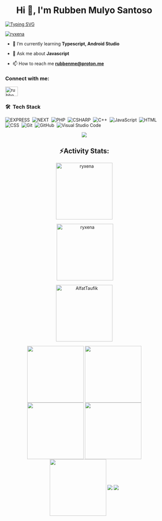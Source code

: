 <h1 align="center">Hi 👋, I'm Rubben Mulyo Santoso</h1>
<a href="https://git.io/typing-svg"><img align="center" src="https://readme-typing-svg.demolab.com?font=Fira+Code&weight=500&pause=1000&center=true&random=true&width=435&lines=Backend+Dev;Javascript+%26+Typescript+" alt="Typing SVG" /></a>

<p align="left"> <a href="https://github.com/ryo-ma/github-profile-trophy"><img src="https://github-profile-trophy.vercel.app/?username=ryxena" alt="ryxena" /></a> </p>

- 🌱 I’m currently learning **Typescript, Android Studio**

- 💬 Ask me about **Javascript**

- 📫 How to reach me **rubbenme@proton.me**

<h3 align="left">Connect with me:</h3>
<p align="left">
<a href="https://instagram.com/rubbnms" target="blank"><img align="center" src="https://raw.githubusercontent.com/rahuldkjain/github-profile-readme-generator/master/src/images/icons/Social/instagram.svg" alt="rubbnms" height="30" width="40" /></a>
</p>

### 🛠 &nbsp;Tech Stack
![EXPRESS](https://img.shields.io/badge/-express-05122A?style=for-the-badge&logo=express)&nbsp;
![NEXT](https://img.shields.io/badge/-next%20js-05122A?style=for-the-badge&logo=nextdotjs)&nbsp;
![PHP](https://img.shields.io/badge/-php-05122A?style=for-the-badge&logo=php)&nbsp;
![CSHARP](https://img.shields.io/badge/-csharp-05122A?style=for-the-badge&logo=csharp)&nbsp;
![C++](https://img.shields.io/badge/-C++-05122A?style=for-the-badge&logo=C%2B%2B&logoColor=00599C)&nbsp;
![JavaScript](https://img.shields.io/badge/-JavaScript-05122A?style=for-the-badge&logo=javascript)&nbsp;
![HTML](https://img.shields.io/badge/-HTML-05122A?style=for-the-badge&logo=HTML5)&nbsp;
![CSS](https://img.shields.io/badge/-CSS-05122A?style=for-the-badge&logo=CSS3&logoColor=1572B6)&nbsp;
![Git](https://img.shields.io/badge/-Git-05122A?style=for-the-badge&logo=git)&nbsp;
![GitHub](https://img.shields.io/badge/-GitHub-05122A?style=for-the-badge&logo=github)&nbsp;
![Visual Studio Code](https://img.shields.io/badge/-Visual%20Studio%20Code-05122A?style=for-the-badge&logo=visual-studio-code&logoColor=007ACC)&nbsp;


<div align="center">
<img align="center" src="https://user-images.githubusercontent.com/73097560/115834477-dbab4500-a447-11eb-908a-139a6edaec5c.gif"><h2 align="center">⚡Activity Stats:</h2>
<img align="center" height="180em" src="https://github-readme-stats.vercel.app/api/top-langs/?username=ryxena&layout=compact&theme=react" alt=ryxena />

<p>&nbsp;<img align="center" height="180em" src="https://github-readme-stats.vercel.app/api?username=ryxena&show_icons=true&locale=en&theme=react" alt="ryxena" /></p>

<p><img align="center" height="180em" src="https://github-readme-streak-stats.herokuapp.com/?user=ryxena&theme=react" alt="AlfatTaufik" /></p>

<img align="center" src="http://github-profile-summary-cards.vercel.app/api/cards/stats?username=ryxena&theme=react" height="180em" />
<img align="center" src="http://github-profile-summary-cards.vercel.app/api/cards/most-commit-language?username=ryxena&theme=react" height="180em" />
<img align="center" src="http://github-profile-summary-cards.vercel.app/api/cards/repos-per-language?username=ryxena&theme=react" height="180em" />
<img align="center" src="http://github-profile-summary-cards.vercel.app/api/cards/productive-time?username=ryxena&theme=react&gmtOffset=7" height="180em" />
<img align="center" src="http://github-profile-summary-cards.vercel.app/api/cards/profile-details?username=ryxena&theme=react" height="180em" />
<img align="center" src="https://user-images.githubusercontent.com/73097560/115834477-dbab4500-a447-11eb-908a-139a6edaec5c.gif">
<img align="center" src="https://github-readme-activity-graph.vercel.app/graph?username=ryxena&theme=react-dark"/>
</div>
